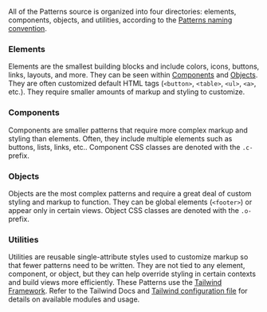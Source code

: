 All of the Patterns source is organized into four directories: elements, components, objects, and utilities, according to the [Patterns naming convention](about#naming-convention).

### Elements

Elements are the smallest building blocks and include colors, icons, buttons, links, layouts, and more. They can be seen within [Components](#components) and [Objects](#objects). They are often customized default HTML tags (`<button>`,  `<table>`, `<ul>`, `<a>`, etc.). They require smaller amounts of markup and styling to customize.

### Components

Components are smaller patterns that require more complex markup and styling than elements. Often, they include multiple elements such as buttons, lists, links, etc.. Component CSS classes are denoted with the `.c-` prefix.

### Objects

Objects are the most complex patterns and require a great deal of custom styling and markup to function. They can be global elements (`<footer>`) or appear only in certain views. Object CSS classes are denoted with the `.o-` prefix.

### Utilities

Utilities are reusable single-attribute styles used to customize markup so that fewer patterns need to be written. They are not tied to any element, component, or object, but they can help override styling in certain contexts and build views more efficiently. These Patterns use the [Tailwind Framework](https://tailwindcss.com/). Refer to the Tailwind Docs and [Tailwind configuration file](https://github.com/CityOfNewYork/ACCESS-NYC-PATTERNS/blob/master/config/tailwind.js) for details on available modules and usage.

